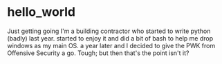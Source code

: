 # hello_world
Just getting going
I'm a building contractor who started to write python (badly) last year. started to enjoy it and did a bit of bash to help me drop windows as my main OS. a year later and I decided to give the PWK from Offensive Security a go. Tough; but then that's the point isn't it?
